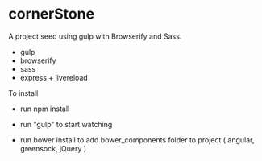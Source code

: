 cornerStone
=======================

A project seed using gulp with Browserify and Sass.

- gulp
- browserify
- sass
- express + livereload

To install

- run npm install
- run "gulp" to start watching

- run bower install to add bower_components folder to project ( angular, greensock, jQuery )
